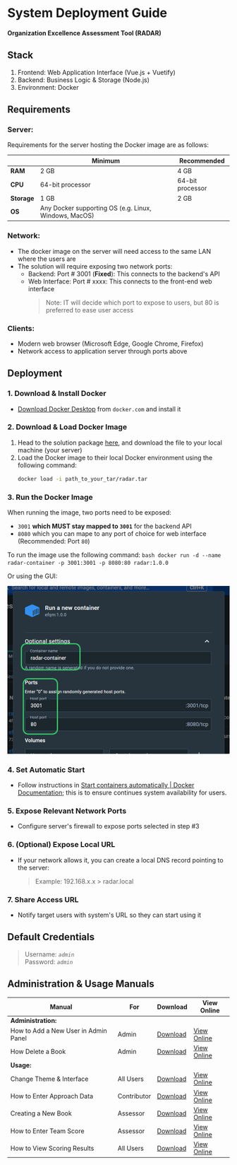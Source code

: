 # System Deployment Guide

#### Organization Excellence Assessment Tool (RADAR)

## Stack

1. Frontend: Web Application Interface (Vue.js + Vuetify)
2. Backend: Business Logic & Storage (Node.js)
3. Environment: Docker

## Requirements

### Server:

Requirements for the server hosting the Docker image are as follows:

|             | Minimum                                               | Recommended      |
| ----------- | ----------------------------------------------------- | ---------------- |
| **RAM**     | 2 GB                                                  | 4 GB             |
| **CPU**     | 64-bit processor                                      | 64-bit processor |
| **Storage** | 1 GB                                                  | 2 GB             |
| **OS**      | Any Docker supporting OS (e.g. Linux, Windows, MacOS) |

### Network:

- The docker image on the server will need access to the same LAN where the users are
- The solution will require exposing two network ports:
  - Backend: Port # 3001 (**Fixed**): This connects to the backend's API
  - Web Interface: Port # xxxx: This connects to the front-end web interface
    > Note: IT will decide which port to expose to users, but 80 is preferred to ease user access

### Clients:

- Modern web browser (Microsoft Edge, Google Chrome, Firefox)
- Network access to application server through ports above

## Deployment

### 1. Download & Install Docker

- [Download Docker Desktop](https://www.docker.com/products/docker-desktop/) from `docker.com` and install it

### 2. Download & Load Docker Image

1. Head to the solution package [here](https://netorgft5795324-my.sharepoint.com/:u:/g/personal/jack_tbc-me_com/EQLQMa5d6FJAqBy7QXSGd1QBDw89PdCU_50bGCro7BKFzA?e=sF2CQk), and download the file to your local machine (your server)
2. Load the Docker image to their local Docker environment using the following command:
   ```bash
   docker load -i path_to_your_tar/radar.tar
   ```

### 3. Run the Docker Image

When running the image, two ports need to be exposed:

- `3001` **which MUST stay mapped to `3001`** for the backend API
- `8080` which you can mape to any port of choice for web interface (Recommended: Port `80`)

To run the image use the following command:
`bash
	docker run -d --name radar-container -p 3001:3001 -p 8080:80 radar:1.0.0
	`

Or using the GUI:

![docker-run-config.png](.images/run-docker-config.png)

### 4. Set Automatic Start

- Follow instructions in [Start containers automatically | Docker Documentation](https://docs.docker.com/config/containers/start-containers-automatically/); this is to ensure continues system availability for users.

### 5. Expose Relevant Network Ports

- Configure server's firewall to expose ports selected in step #3

### 6. (Optional) Expose Local URL

- If your network allows it, you can create a local DNS record pointing to the server:
  > Example: 192.168.x.x > radar.local

### 7. Share Access URL

- Notify target users with system's URL so they can start using it

## Default Credentials

> Username: _`admin`_  
> Password: _`admin`_

## Administration & Usage Manuals

| Manual                               | For         | Download                                                                                | View Online                                                                                                                                             |
| ------------------------------------ | ----------- | --------------------------------------------------------------------------------------- | ------------------------------------------------------------------------------------------------------------------------------------------------------- |
| **Administration:**                  |
| How to Add a New User in Admin Panel | Admin       | [Download](manual/Admin%20-%20How%20to%20Add%20a%20New%20User%20in%20Admin%20Panel.pdf) | [View Online](https://github.com/ArtOfIntel/RadarSolutionPackage/blob/main/manual/Admin%20-%20How%20to%20Add%20a%20New%20User%20in%20admin%20panel.pdf) |
| How Delete a Book                    | Admin       | [Download](manual/Admin%20-%20How%20Delete%20a%20Book.pdf)                              | [View Online](https://github.com/ArtOfIntel/RadarSolutionPackage/blob/main/manual/Admin%20-%20How%20Delete%20a%20Book.pdf)                              |
| **Usage:**                           |
| Change Theme & Interface             | All Users   | [Download](manual/All%20Users%20-%20Change%20Theme%20&%20Interface.pdf)                 | [View Online](https://github.com/ArtOfIntel/RadarSolutionPackage/blob/main/manual/All%20Users%20-%20Change%20Theme%20&%20Interface.pdf)                 |
| How to Enter Approach Data           | Contributor | [Download](manual/Contributor%20-%20How%20to%20Enter%20Approach%20Data.pdf)             | [View Online](https://github.com/ArtOfIntel/RadarSolutionPackage/blob/main/manual/Contributor%20-%20How%20to%20Enter%20Approach%20Data.pdf)             |
| Creating a New Book                  | Assessor    | [Download](manual/Assessor%20-%20Creating%20a%20New%20Book.pdf)                         | [View Online](https://github.com/ArtOfIntel/RadarSolutionPackage/blob/main/manual/Assessor%20-%20Creating%20a%20New%20Book.pdf)                         |
| How to Enter Team Score              | Assessor    | [Download](manual/Assessor%20-%20How%20to%20Enter%20Team%20Score.pdf)                   | [View Online](https://github.com/ArtOfIntel/RadarSolutionPackage/blob/main/manual/Assessor%20-%20How%20to%20Enter%20Team%20Score.pdf)                   |
| How to View Scoring Results          | All Users   | [Download](manual/All%20Users%20-%20How%20to%20View%20Scoring%20Results.pdf)            | [View Online](https://github.com/ArtOfIntel/RadarSolutionPackage/blob/main/manual/Admin%20-%20How%20to%20Add%20a%20New%20User%20in%20admin%20panel.pdf) |
